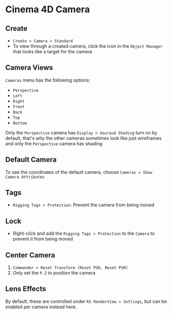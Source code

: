 # Cinema 4D Camera

## Create

- `Create > Camera > Standard`
- To view through a created camera, click the icon in the `Object Manager` that looks like a target for the camera

## Camera Views

`Cameras` menu has the following options:

- `Perspective`
- `Left`
- `Right`
- `Front`
- `Back`
- `Top`
- `Bottom`

Only the `Perspective` camera has `Display > Gouraud Shading` turn on by default, that's why the other cameras sometimes look like just wireframes and only the `Perspective` camera has shading

## Default Camera

To see the coordinates of the default camera, choose `Cameras > Show Camera Attributes`

## Tags

- `Rigging Tags > Protection`: Prevent the camera from being moved

## Lock

- Right-click and add the `Rigging Tags > Protection` to the `Camera` to prevent it from being moved

## Center Camera

1. `Commander > Reset Transform (Reset PSR, Reset PSR)`
2. Only set the `P.Z` to position the camera

## Lens Effects

By default, these are controlled under `RS RenderView > Settings`, but can be enabled per camera instead here.
